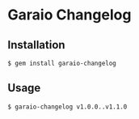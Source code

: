 # Garaio Changelog #

## Installation ##

    $ gem install garaio-changelog

## Usage ##

    $ garaio-changelog v1.0.0..v1.1.0
